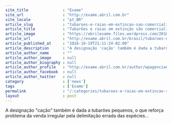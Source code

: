 ```yaml
---
site_title               : "Exame"
site_url                 : "http://exame.abril.com.br"
site_locale              : "pt_BR"
article_slug             : "tubaroes-e-raias-em-extincao-sao-comercializados-no-brasil"
article_title            : "Tubarões e raias em extinção são comercializados no Brasil"
article_image            : "https://abrilexame.files.wordpress.com/2016/09/size_960_16_9_tubarao2.jpg?quality=70&strip=all&w=960"
article_url              : "http://exame.abril.com.br/brasil/tubaroes-e-raias-em-extincao-sao-comercializados-irregularmente-no-brasil/"
article_published_at     : "2016-10-19T21:11:24-02:00"
article_description      : "A designação 'cação' também é dada a tubarões pequenos, o que reforça problema da venda irregular pela delimitação errada das espécies..."
article_author_name      : ""
article_author_image     : null
article_author_biography : null
article_author_profile   : "http://exame.abril.com.br/author/wpagenciaefe/"
article_author_facebook  : null
article_author_twitter   : null
category                 : ['news']
tags                     : ['Exame']
permalink                : "/:categories/tubaroes-e-raias-em-extincao-sao-comercializados-no-brasil/"
layout                   : post
---
```


A designação "cação" também é dada a tubarões pequenos, o que reforça problema da venda irregular pela delimitação errada das espécies...
